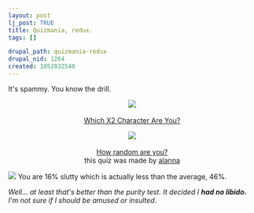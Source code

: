 ```yaml
--- 
layout: post
lj_post: TRUE
title: Quizmania, redux.
tags: []

drupal_path: quizmania-redux
drupal_nid: 1264
created: 1052832540
---
```

It's spammy. You know the drill.

<!--break--><center><a href="http://www.lacota.net/alanna/xquiz.html" target="new">
<img src="http://nc.aftran.com/~alanna/px.jpg" border=0></a><br>
<br><a href="http://www.lacota.net/alanna/xquiz.html" target="new">Which X2 Character Are You?</a></center>

<center><a href="http://www.lacota.net/alanna/randomquiz.html" target="new">
<img src="http://nc.aftran.com/~alanna/srandom.jpg" border=0></a><br>
<br><a href="http://www.lacota.net/alanna/randomquiz.html" target="new">How random are you?</a>
<br>this quiz was made by <a href="http://www.lacota.net/alanna">alanna</a></center>

<a href="http://www.thespark.com"><img 
src="http://test3.thespark.com/sa/slut16.gif"
border="0"></a>
You are 16% slutty which is actually less than the average, 46%.

<i>Well... at least that's better than the purity test. It decided I <b>had no libido.</b> I'm not sure if I should be amused or insulted.</i>
